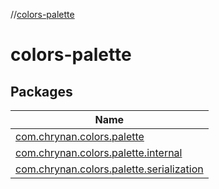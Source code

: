 //[colors-palette](index.md)

# colors-palette

## Packages

| Name |
|---|
| [com.chrynan.colors.palette](colors-palette/com.chrynan.colors.palette/index.md) |
| [com.chrynan.colors.palette.internal](colors-palette/com.chrynan.colors.palette.internal/index.md) |
| [com.chrynan.colors.palette.serialization](colors-palette/com.chrynan.colors.palette.serialization/index.md) |
